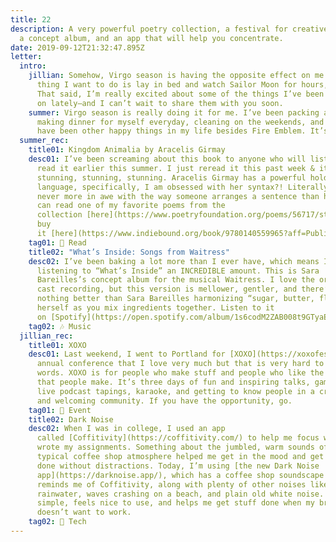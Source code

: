 ```yaml
---
title: 22
description: A very powerful poetry collection, a festival for creative people,
  a concept album, and an app that will help you concentrate.
date: 2019-09-12T21:32:47.895Z
letter:
  intro:
    jillian: Somehow, Virgo season is having the opposite effect on me. The only
      thing I want to do is lay in bed and watch Sailor Moon for hours, sorry!
      That said, I’m really excited about some of the things I’ve been working
      on lately—and I can’t wait to share them with you soon.
    summer: Virgo season is really doing it for me. I’ve been packing a lunch and
      making dinner for myself everyday, cleaning on the weekends, and there
      have been other happy things in my life besides Fire Emblem. It’s cool.
  summer_rec:
    title01: Kingdom Animalia by Aracelis Girmay
    desc01: I’ve been screaming about this book to anyone who will listen since I
      read it earlier this summer. I just reread it this past week & it remains
      stunning, stunning, stunning. Aracelis Girmay has a powerful hold on
      language, specifically, I am obsessed with her syntax?! Literally I am
      never more in awe with the way someone arranges a sentence than her. You
      can read one of my favorite poems from the
      collection [here](https://www.poetryfoundation.org/poems/56717/st-elizabeth) and
      buy
      it [here](https://www.indiebound.org/book/9780140559965?aff=PublishersWeekly)!
    tag01: 📖 Read
    title02: "What’s Inside: Songs from Waitress"
    desc02: I’ve been baking a lot more than I ever have, which means I’ve been
      listening to “What’s Inside” an INCREDIBLE amount. This is Sara
      Bareilles’s concept album for the musical Waitress. I love the original
      cast recording, but this version is mellower, gentler, and there’s really
      nothing better than Sara Bareilles harmonizing “sugar, butter, flour” with
      herself as you mix ingredients together. Listen to it
      on [Spotify](https://open.spotify.com/album/1s6codM2ZAB008t9GTyaEk?si=NycrgRtvQwaS6PM5IC_1EA).
    tag02: 🎶 Music
  jillian_rec:
    title01: XOXO
    desc01: Last weekend, I went to Portland for [XOXO](https://xoxofest.com/), an
      annual conference that I love very much but that is very hard to put into
      words. XOXO is for people who make stuff and people who like the stuff
      that people make. It’s three days of fun and inspiring talks, game demos,
      live podcast tapings, karaoke, and getting to know people in a creative
      and welcoming community. If you have the opportunity, go.
    tag01: 🎉 Event
    title02: Dark Noise
    desc02: When I was in college, I used an app
      called [Coffitivity](https://coffitivity.com/) to help me focus while I
      wrote my assignments. Something about the jumbled, warm sounds of a
      typical coffee shop atmosphere helped me get in the mood and get my work
      done without distractions. Today, I’m using [the new Dark Noise
      app](https://darknoise.app/), which has a coffee shop soundscape that
      reminds me of Coffitivity, along with plenty of other noises like
      rainwater, waves crashing on a beach, and plain old white noise. It’s
      simple, feels nice to use, and helps me get stuff done when my brain just
      doesn’t want to work.
    tag02: 📱 Tech
---
```

